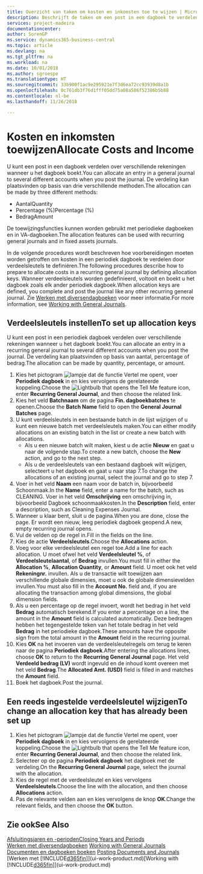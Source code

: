 ```yaml
---
title: Overzicht van taken om kosten en inkomsten toe te wijzen | Microsoft Docs
description: Beschrijft de taken om een post in een dagboek te verdelen over verschillende rekeningen wanneer u het dagboek boekt.
services: project-madeira
documentationcenter: 
author: SorenGP
ms.service: dynamics365-business-central
ms.topic: article
ms.devlang: na
ms.tgt_pltfrm: na
ms.workload: na
ms.date: 10/01/2018
ms.author: sgroespe
ms.translationtype: HT
ms.sourcegitcommit: 33b900f1ac9e295921e7f3d6ea72cc93939d8a1b
ms.openlocfilehash: 0c761db3f76d1fff05dd75a08a586f52386b5b88
ms.contentlocale: nl-be
ms.lasthandoff: 11/26/2018

---
```

# <a name="allocate-costs-and-income"></a><span data-ttu-id="1195c-103">Kosten en inkomsten toewijzen</span><span class="sxs-lookup"><span data-stu-id="1195c-103">Allocate Costs and Income</span></span>
<span data-ttu-id="1195c-104">U kunt een post in een dagboek verdelen over verschillende rekeningen wanneer u het dagboek boekt.</span><span class="sxs-lookup"><span data-stu-id="1195c-104">You can allocate an entry in a general journal to several different accounts when you post the journal.</span></span> <span data-ttu-id="1195c-105">De verdeling kan plaatsvinden op basis van drie verschillende methoden.</span><span class="sxs-lookup"><span data-stu-id="1195c-105">The allocation can be made by three different methods:</span></span>

* <span data-ttu-id="1195c-106">Aantal</span><span class="sxs-lookup"><span data-stu-id="1195c-106">Quantity</span></span>
* <span data-ttu-id="1195c-107">Percentage (%)</span><span class="sxs-lookup"><span data-stu-id="1195c-107">Percentage (%)</span></span>
* <span data-ttu-id="1195c-108">Bedrag</span><span class="sxs-lookup"><span data-stu-id="1195c-108">Amount</span></span>

<span data-ttu-id="1195c-109">De toewijzingsfuncties kunnen worden gebruikt met periodieke dagboeken en in VA-dagboeken.</span><span class="sxs-lookup"><span data-stu-id="1195c-109">The allocation features can be used with recurring general journals and in fixed assets journals.</span></span>
<!--You can also distribute the cost or revenue of a line to an intercompany partner when you post a sales or purchase document. When you post the document, a line will be posted in your general journal, and a corresponding line will be created in the intercompany outbox.-->

<span data-ttu-id="1195c-110">In de volgende procedures wordt beschreven hoe voorbereidingen moeten worden getroffen om kosten in een periodiek dagboek te verdelen door verdeelsleutels te definiëren.</span><span class="sxs-lookup"><span data-stu-id="1195c-110">The following procedures describe how to prepare to allocate costs in a recurring general journal by defining allocation keys.</span></span> <span data-ttu-id="1195c-111">Wanneer verdeelsleutels worden gedefinieerd, voltooit en boekt u het dagboek zoals elk ander periodiek dagboek.</span><span class="sxs-lookup"><span data-stu-id="1195c-111">When allocation keys are defined, you complete and post the journal like any other recurring general journal.</span></span> <span data-ttu-id="1195c-112">Zie [Werken met diversendagboeken](ui-work-general-journals.md) voor meer informatie.</span><span class="sxs-lookup"><span data-stu-id="1195c-112">For more information, see [Working with General Journals](ui-work-general-journals.md).</span></span>

## <a name="to-set-up-allocation-keys"></a><span data-ttu-id="1195c-113">Verdeelsleutels instellen</span><span class="sxs-lookup"><span data-stu-id="1195c-113">To set up allocation keys</span></span>
<span data-ttu-id="1195c-114">U kunt een post in een periodiek dagboek verdelen over verschillende rekeningen wanneer u het dagboek boekt.</span><span class="sxs-lookup"><span data-stu-id="1195c-114">You can allocate an entry in a recurring general journal to several different accounts when you post the journal.</span></span> <span data-ttu-id="1195c-115">De verdeling kan plaatsvinden op basis van aantal, percentage of bedrag.</span><span class="sxs-lookup"><span data-stu-id="1195c-115">The allocation can be made by quantity, percentage, or amount.</span></span>
1. <span data-ttu-id="1195c-116">Kies het pictogram ![lampje dat de functie Vertel me opent](media/ui-search/search_small.png "Vertel me wat u wilt doen"), voer **Periodiek dagboek** in en kies vervolgens de gerelateerde koppeling.</span><span class="sxs-lookup"><span data-stu-id="1195c-116">Choose the ![Lightbulb that opens the Tell Me feature](media/ui-search/search_small.png "Tell me what you want to do") icon, enter **Recurring General Journal**, and then choose the related link.</span></span>
2. <span data-ttu-id="1195c-117">Kies het veld **Batchnaam** om de pagina **Fin. dagboekbatches** te openen.</span><span class="sxs-lookup"><span data-stu-id="1195c-117">Choose the **Batch Name** field to open the **General Journal Batches** page.</span></span>
3. <span data-ttu-id="1195c-118">U kunt verdeelsleutels in een bestaande batch in de lijst wijzigen of u kunt een nieuwe batch met verdeelsleutels maken.</span><span class="sxs-lookup"><span data-stu-id="1195c-118">You can either modify allocations on an existing batch in the list or create a new batch with allocations.</span></span>
   * <span data-ttu-id="1195c-119">Als u een nieuwe batch wilt maken, kiest u de actie **Nieuw** en gaat u naar de volgende stap.</span><span class="sxs-lookup"><span data-stu-id="1195c-119">To create a new batch, choose the **New** action, and go to the next step.</span></span>
   * <span data-ttu-id="1195c-120">Als u de verdeelsleutels van een bestaand dagboek wilt wijzigen, selecteert u het dagboek en gaat u naar stap 7.</span><span class="sxs-lookup"><span data-stu-id="1195c-120">To change the allocations of an existing journal, select the journal and go to step 7.</span></span>    
4. <span data-ttu-id="1195c-121">Voer in het veld **Naam** een naam voor de batch in, bijvoorbeeld Schoonmaak.</span><span class="sxs-lookup"><span data-stu-id="1195c-121">In the **Name** field, enter a name for the batch, such as CLEANING.</span></span> <span data-ttu-id="1195c-122">Voer in het veld **Omschrijving** een omschrijving in, bijvoorbeeld Dagboek schoonmaakkosten.</span><span class="sxs-lookup"><span data-stu-id="1195c-122">In the **Description** field, enter a description, such as Cleaning Expenses Journal.</span></span>
5. <span data-ttu-id="1195c-123">Wanneer u klaar bent, sluit u de pagina.</span><span class="sxs-lookup"><span data-stu-id="1195c-123">When you are done, close the page.</span></span> <span data-ttu-id="1195c-124">Er wordt een nieuw, leeg periodiek dagboek geopend.</span><span class="sxs-lookup"><span data-stu-id="1195c-124">A new, empty recurring journal opens.</span></span>
6. <span data-ttu-id="1195c-125">Vul de velden op de regel in.</span><span class="sxs-lookup"><span data-stu-id="1195c-125">Fill in the fields on the line.</span></span>
7. <span data-ttu-id="1195c-126">Kies de actie **Verdeelsleutels**.</span><span class="sxs-lookup"><span data-stu-id="1195c-126">Choose the **Allocations** action.</span></span>
8. <span data-ttu-id="1195c-127">Voeg voor elke verdeelsleutel een regel toe.</span><span class="sxs-lookup"><span data-stu-id="1195c-127">Add a line for each allocation.</span></span> <span data-ttu-id="1195c-128">U moet ofwel het veld **Verdeelsleutel %**, of **Verdeelsleutelaantal**, of **Bedrag** invullen.</span><span class="sxs-lookup"><span data-stu-id="1195c-128">You must fill in either the **Allocation %**, **Allocation Quantity**, or **Amount** field.</span></span> <span data-ttu-id="1195c-129">U moet ook het veld **Rekeningnr.** invullen. Als u de transactie wilt toewijzen aan verschillende globale dimensies, moet u ook de globale dimensievelden invullen.</span><span class="sxs-lookup"><span data-stu-id="1195c-129">You must also fill in the **Account No.** field and, if you are allocating the transaction among global dimensions, the global dimension fields.</span></span>
9. <span data-ttu-id="1195c-130">Als u een percentage op de regel invoert, wordt het bedrag in het veld **Bedrag** automatisch berekend.</span><span class="sxs-lookup"><span data-stu-id="1195c-130">If you enter a percentage on a line, the amount in the **Amount** field is calculated automatically.</span></span> <span data-ttu-id="1195c-131">Deze bedragen hebben het tegengestelde teken van het totale bedrag in het veld **Bedrag** in het periodieke dagboek.</span><span class="sxs-lookup"><span data-stu-id="1195c-131">These amounts have the opposite sign from the total amount in the **Amount** field in the recurring journal.</span></span>
10. <span data-ttu-id="1195c-132">Kies **OK** na het invoeren van de verdeelsleutelregels om terug te keren naar de pagina **Periodiek dagboek**.</span><span class="sxs-lookup"><span data-stu-id="1195c-132">After entering the allocations lines, choose **OK** to return to the **Recurring General Journal** page.</span></span> <span data-ttu-id="1195c-133">Het veld **Verdeeld bedrag (LV)** wordt ingevuld en de inhoud komt overeen met het veld **Bedrag**.</span><span class="sxs-lookup"><span data-stu-id="1195c-133">The **Allocated Amt. (USD)** field is filled in and matches the **Amount** field.</span></span>
11. <span data-ttu-id="1195c-134">Boek het dagboek.</span><span class="sxs-lookup"><span data-stu-id="1195c-134">Post the journal.</span></span>

## <a name="to-change-an-allocation-key-that-has-already-been-set-up"></a><span data-ttu-id="1195c-135">Een reeds ingestelde verdeelsleutel wijzigen</span><span class="sxs-lookup"><span data-stu-id="1195c-135">To change an allocation key that has already been set up</span></span>
1. <span data-ttu-id="1195c-136">Kies het pictogram ![lampje dat de functie Vertel me opent](media/ui-search/search_small.png "Vertel me wat u wilt doen"), voer **Periodiek dagboek** in en kies vervolgens de gerelateerde koppeling.</span><span class="sxs-lookup"><span data-stu-id="1195c-136">Choose the ![Lightbulb that opens the Tell Me feature](media/ui-search/search_small.png "Tell me what you want to do") icon, enter **Recurring General Journal**, and then choose the related link.</span></span>
2. <span data-ttu-id="1195c-137">Selecteer op de pagina **Periodiek dagboek** het dagboek met de verdeling.</span><span class="sxs-lookup"><span data-stu-id="1195c-137">On the **Recurring General Journal** page, select the journal with the allocation.</span></span>
3. <span data-ttu-id="1195c-138">Kies de regel met de verdeelsleutel en kies vervolgens **Verdeelsleutels**.</span><span class="sxs-lookup"><span data-stu-id="1195c-138">Choose the line with the allocation, and then choose **Allocations** action.</span></span>
4. <span data-ttu-id="1195c-139">Pas de relevante velden aan en kies vervolgens de knop **OK**.</span><span class="sxs-lookup"><span data-stu-id="1195c-139">Change the relevant fields, and then choose the **OK** button.</span></span>

## <a name="see-also"></a><span data-ttu-id="1195c-140">Zie ook</span><span class="sxs-lookup"><span data-stu-id="1195c-140">See Also</span></span>
[<span data-ttu-id="1195c-141">Afsluitingsjaren en -perioden</span><span class="sxs-lookup"><span data-stu-id="1195c-141">Closing Years and Periods</span></span>](year-close-years-periods.md)  
<span data-ttu-id="1195c-142">[Werken met diversendagboeken](ui-work-general-journals.md)  </span><span class="sxs-lookup"><span data-stu-id="1195c-142">[Working with General Journals](ui-work-general-journals.md)  </span></span>  
<span data-ttu-id="1195c-143">[Documenten en dagboeken boeken](ui-post-documents-journals.md)  </span><span class="sxs-lookup"><span data-stu-id="1195c-143">[Posting Documents and Journals](ui-post-documents-journals.md)  </span></span>  
<span data-ttu-id="1195c-144">[Werken met [!INCLUDE[d365fin](includes/d365fin_md.md)]](ui-work-product.md)</span><span class="sxs-lookup"><span data-stu-id="1195c-144">[Working with [!INCLUDE[d365fin](includes/d365fin_md.md)]](ui-work-product.md)</span></span>

